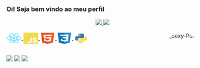 ### Oi! Seja bem vindo ao meu perfil



<div align="center">
  <a href="https://github.com/Sik0tt">
  <img height="180em" src="https://github-readme-stats.vercel.app/api?username=Sik0tt&show_icons=true&theme=dark&include_all_commits=true&count_private=true"/>
  <img height="180em" src="https://github-readme-stats.vercel.app/api/top-langs/?username=Sik0tt&layout=compact&langs_count=7&theme=dark"/>
</div>
</div>
<div style="display: inline_block"><br>
  <img align="center" alt="Sik0t-At" height="30" width="40" src="https://raw.githubusercontent.com/devicons/devicon/master/icons/react/react-original.svg">
  <img align="center" alt="Sik0t-Js" height="30" width="40" src="https://raw.githubusercontent.com/devicons/devicon/master/icons/javascript/javascript-plain.svg">
  <img align="center" alt="Sik0t-HTML" height="30" width="40" src="https://raw.githubusercontent.com/devicons/devicon/master/icons/html5/html5-original.svg">
  <img align="center" alt="Sik0t-CSS" height="30" width="40" src="https://raw.githubusercontent.com/devicons/devicon/master/icons/css3/css3-original.svg">
  <img align="center" alt="Sik0t-Python" height="30" width="40" src="https://raw.githubusercontent.com/devicons/devicon/master/icons/python/python-original.svg">
  <img align="right" alt="Sexy-Pose" height="150" style="border-radius:50px;" src="https://user-images.githubusercontent.com/100962649/156907392-0a9b3505-6146-4185-a794-38dcfa0b6cfc.jpeg">

</div>

##

<div> 
  <a href="https://www.youtube.com/channel/UCUmFxi4Uc4yisdgeTJPzQEA" target="_blank"><img src="https://img.shields.io/badge/YouTube-FF0000?style=for-the-badge&logo=youtube&logoColor=white" target="_blank"></a>
  <a href="https://www.instagram.com/sik0t/" target="_blank"><img src="https://img.shields.io/badge/-Instagram-%23E4405F?style=for-the-badge&logo=instagram&logoColor=white" target="_blank"></a>
  <a href = "mailto:frederico.sikora@gmail.com"><img src="https://img.shields.io/badge/-Gmail-%23333?style=for-the-badge&logo=gmail&logoColor=white" target="_blank"></a>
</div>
